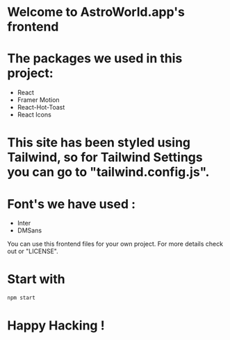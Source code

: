 # Welcome to AstroWorld.app's frontend

# The packages we used in this project: 
- React
- Framer Motion
- React-Hot-Toast
- React Icons

# This site has been styled using Tailwind, so for Tailwind Settings you can go to "tailwind.config.js".

# Font's we have used :
- Inter
- DMSans

You can use this frontend files for your own project. For more details check out or "LICENSE".

# Start with
``` javascript
npm start
```

# Happy Hacking !